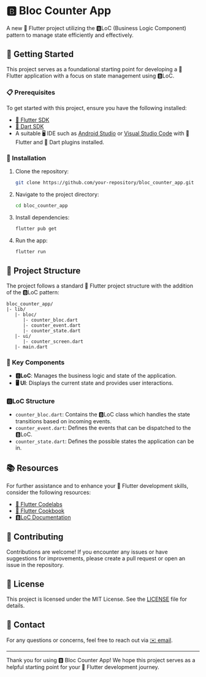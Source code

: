 # 🅱️ Bloc Counter App

A new 🦋 Flutter project utilizing the 🅱️LoC (Business Logic Component) pattern to manage state efficiently and effectively.

## 🚀 Getting Started

This project serves as a foundational starting point for developing a 🦋 Flutter application with a focus on state management using 🅱️LoC.

### 📋 Prerequisites

To get started with this project, ensure you have the following installed:

- [🦋 Flutter SDK](https://flutter.dev/docs/get-started/install)
- [🎯 Dart SDK](https://dart.dev/get-dart)
- A suitable 🖥️ IDE such as [Android Studio](https://developer.android.com/studio) or [Visual Studio Code](https://code.visualstudio.com/) with 🦋 Flutter and 🎯 Dart plugins installed.

### 🔧 Installation

1. Clone the repository:
   ```bash
   git clone https://github.com/your-repository/bloc_counter_app.git
   ```

2. Navigate to the project directory:
   ```bash
   cd bloc_counter_app
   ```

3. Install dependencies:
   ```bash
   flutter pub get
   ```

4. Run the app:
   ```bash
   flutter run
   ```

## 📂 Project Structure

The project follows a standard 🦋 Flutter project structure with the addition of the 🅱️LoC pattern:

```
bloc_counter_app/
|- lib/
   |- bloc/
      |- counter_bloc.dart
      |- counter_event.dart
      |- counter_state.dart
   |- ui/
      |- counter_screen.dart
   |- main.dart
```

### 🔑 Key Components

- **🅱️LoC**: Manages the business logic and state of the application.
- **🖥️ UI**: Displays the current state and provides user interactions.

### 🅱️LoC Structure

- `counter_bloc.dart`: Contains the 🅱️LoC class which handles the state transitions based on incoming events.
- `counter_event.dart`: Defines the events that can be dispatched to the 🅱️LoC.
- `counter_state.dart`: Defines the possible states the application can be in.

## 📚 Resources

For further assistance and to enhance your 🦋 Flutter development skills, consider the following resources:

- [🦋 Flutter Codelabs](https://docs.flutter.dev/get-started/codelab)
- [🦋 Flutter Cookbook](https://docs.flutter.dev/cookbook)
- [🅱️LoC Documentation](https://bloclibrary.dev/#/)

## 🤝 Contributing

Contributions are welcome! If you encounter any issues or have suggestions for improvements, please create a pull request or open an issue in the repository.

## 📜 License

This project is licensed under the MIT License. See the [LICENSE](LICENSE) file for details.

## 📧 Contact

For any questions or concerns, feel free to reach out via [✉️ email](mailto:your-email@example.com).

---

Thank you for using 🅱️ Bloc Counter App! We hope this project serves as a helpful starting point for your 🦋 Flutter development journey.

